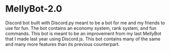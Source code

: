 # MellyBot-2.0

Discord bot built with Discord.py meant to be a bot for me and my friends to use for fun. The bot contains an economy system, rank system, and fun commands. This bot is meant to be an improvement from my last MellyBot that I made last year using Discord.js. This bot contains many of the same and many more features than its previous counterpart.
